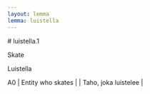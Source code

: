 ```yaml
---
layout: lemma
lemma: luistella
---
```


<div class="sense">
# <span class="sensename">luistella.1</span>

<span class="description">Skate</span>

<span class="description">Luistella</span>

A0 | Entity who skates |   | Taho, joka luistelee |  

</div>

